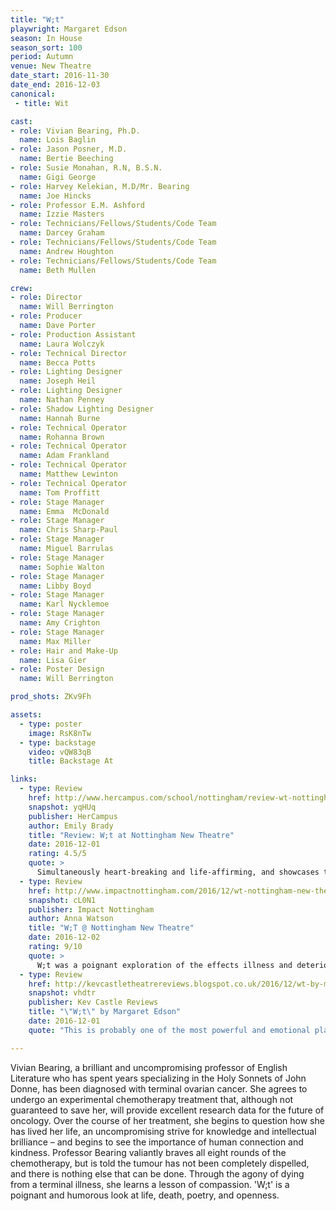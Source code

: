 ```yaml
---
title: "W;t"
playwright: Margaret Edson
season: In House
season_sort: 100
period: Autumn
venue: New Theatre
date_start: 2016-11-30
date_end: 2016-12-03
canonical:
 - title: Wit

cast:
- role: Vivian Bearing, Ph.D.
  name: Lois Baglin
- role: Jason Posner, M.D.
  name: Bertie Beeching
- role: Susie Monahan, R.N, B.S.N.
  name: Gigi George
- role: Harvey Kelekian, M.D/Mr. Bearing
  name: Joe Hincks
- role: Professor E.M. Ashford
  name: Izzie Masters
- role: Technicians/Fellows/Students/Code Team
  name: Darcey Graham
- role: Technicians/Fellows/Students/Code Team
  name: Andrew Houghton
- role: Technicians/Fellows/Students/Code Team
  name: Beth Mullen

crew:
- role: Director
  name: Will Berrington
- role: Producer
  name: Dave Porter
- role: Production Assistant
  name: Laura Wolczyk
- role: Technical Director
  name: Becca Potts
- role: Lighting Designer
  name: Joseph Heil
- role: Lighting Designer
  name: Nathan Penney
- role: Shadow Lighting Designer
  name: Hannah Burne
- role: Technical Operator
  name: Rohanna Brown
- role: Technical Operator
  name: Adam Frankland
- role: Technical Operator
  name: Matthew Lewinton
- role: Technical Operator
  name: Tom Proffitt
- role: Stage Manager
  name: Emma  McDonald
- role: Stage Manager
  name: Chris Sharp-Paul
- role: Stage Manager
  name: Miguel Barrulas
- role: Stage Manager
  name: Sophie Walton
- role: Stage Manager
  name: Libby Boyd
- role: Stage Manager
  name: Karl Nycklemoe
- role: Stage Manager
  name: Amy Crighton
- role: Stage Manager
  name: Max Miller
- role: Hair and Make-Up
  name: Lisa Gier
- role: Poster Design
  name: Will Berrington

prod_shots: ZKv9Fh

assets:
  - type: poster
    image: RsK8nTw
  - type: backstage
    video: vQW83qB
    title: Backstage At

links:
  - type: Review
    href: http://www.hercampus.com/school/nottingham/review-wt-nottingham-new-theatre
    snapshot: yqHUq
    publisher: HerCampus
    author: Emily Brady
    title: "Review: W;t at Nottingham New Theatre"
    date: 2016-12-01
    rating: 4.5/5
    quote: >
      Simultaneously heart-breaking and life-affirming, and showcases the best that student theatre can be."
  - type: Review
    href: http://www.impactnottingham.com/2016/12/wt-nottingham-new-theatre/
    snapshot: cL0N1
    publisher: Impact Nottingham
    author: Anna Watson
    title: "W;T @ Nottingham New Theatre"
    date: 2016-12-02
    rating: 9/10
    quote: >
      W;t was a poignant exploration of the effects illness and deterioration has, even on those may who seem distant and untouchable.
  - type: Review
    href: http://kevcastletheatrereviews.blogspot.co.uk/2016/12/wt-by-margaret-edson-nottingham-new.html
    snapshot: vhdtr
    publisher: Kev Castle Reviews
    title: "\"W;t\" by Margaret Edson"
    date: 2016-12-01
    quote: "This is probably one of the most powerful and emotional plays that I have seen performed at the New Theatre"

---
```


Vivian Bearing, a brilliant and uncompromising professor of English Literature who has spent years specializing in the Holy Sonnets of John Donne, has been diagnosed with terminal ovarian cancer. She agrees to undergo an experimental chemotherapy treatment that, although not guaranteed to save her, will provide excellent research data for the future of oncology. Over the course of her treatment, she begins to question how she has lived her life, an uncompromising strive for knowledge and intellectual brilliance – and begins to see the importance of human connection and kindness. Professor Bearing valiantly braves all eight rounds of the chemotherapy, but is told the tumour has not been completely dispelled, and there is nothing else that can be done. Through the agony of dying from a terminal illness, she learns a lesson of compassion. 'W;t' is a poignant and humorous look at life, death, poetry, and openness.
